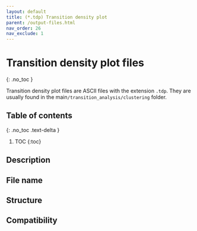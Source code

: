 ```yaml
---
layout: default
title: (*.tdp) Transition density plot
parent: /output-files.html
nav_order: 26
nav_exclude: 1
---
```



# Transition density plot files
{: .no_toc }

Transition density plot files are ASCII files with the extension `.tdp`. They are usually found in the main`/transition_analysis/clustering` folder.

## Table of contents
{: .no_toc .text-delta }

1. TOC
{:toc}

## Description

## File name

## Structure

## Compatibility
